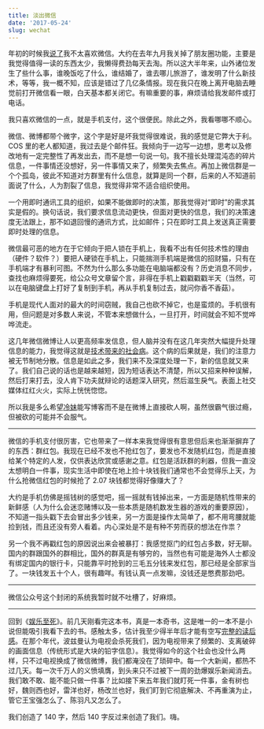 ```yaml
---
title: 淡出微信
date: '2017-05-24'
slug: wechat
---
```


年初的时候我[说了](/cn/2017/01/blog/)我不太喜欢微信。大约在去年九月我关掉了朋友圈功能，主要是我觉得值得一读的东西太少，我懒得费劲每天去淘。所以这大半年来，山外诸位发生了些什么事，谁晚饭吃了什么，谁结婚了，谁去哪儿旅游了，谁发明了什么新技术，等等，我一概不知，应该是错过了几亿条情报。现在我只在晚上离开电脑去睡觉前打开微信看一眼，白天基本都关闭它。有嘛重要的事，麻烦请给我发邮件或打电话。

我只喜欢微信的一点，就是手机支付，这个很便民。除此之外，我看哪哪不顺心。

微信、微博都带个微字，这个字是好是坏我觉得很难说，我的感觉是它弊大于利。COS 里的老人都知道，我过去是个邮件狂。我倾向于一边写一边想，思考以及修改地有一定完整性了再发出去，而不是想一句说一句。我不擅长处理混沌态的碎片信息，一件事情还没想好，另一件事情又来了，频繁失去焦点。再加上微信群是一个个孤岛，彼此不知道对方群里有什么信息，就算是同一个群，后来的人不知道前面说了什么，人为割裂了信息，我觉得非常不适合组织使用。

一个用即时通讯工具的组织，如果不能做即时的决策，那我觉得对“即时”的需求其实是假的。换句话说，我们要求信息流动更快，但面对更快的信息，我们的决策速度无法跟上，那不如退回慢的通讯方式，比如邮件；只在即时工具上发送真正需要即时处理的信息。

微信最可恶的地方在于它倾向于把人锁在手机上，我看不出有任何技术性的理由（硬件？软件？）要把人硬锁在手机上，只能揣测手机端是微信的招财猫，只有在手机端才有暴利可图。不然为什么那么多功能在电脑端都没有？历史消息不同步，查找也麻烦得要死，给公众号文章留个言，非得在手机上戳戳戳戳半天（当然，可以在电脑键盘上打好了复制到手机，再从手机复制过去，就问你香不香菇）。

手机是现代人面对的最大的时间窃贼，我自己也砍不掉它，也是蛮烦的。手机很有用，但问题是对多数人来说，不管本来想做什么，一旦打开，时间就会不知不觉哗哗流走。

这几年微信微博让人以更高频率发信息，但人脑并没有在这几年突然大幅提升处理信息的能力，我觉得这就是[技术带来的社会病](https://www.nytimes.com/2019/12/05/opinion/digital-technology-brain.html)。这个病的后果就是，我们的注意力被无节制地分散。信息是如此之多，我们来不及深度处理一下，新的信息就又来了。我们自己说的话也是越来越短，因为短话表达不清楚，所以又招来种种误解，然后打来打去，没人肯下功夫就辩论的话题深入研究，然后滋生戾气。表面上社交媒体红红火火，实际上恍恍惚惚。

所以我是多么希望[冷妹](http://weibo.com/angelgofly)能写博客而不是在微博上直接砍人啊，虽然很霸气很过瘾，但被砍的可能并不会服气。

---

微信的手机支付很厉害，它也带来了一样本来我觉得很有意思但后来也渐渐摒弃了的东西：群红包。我现在已经不发也不抢红包了，要发也不发随机红包，而是直接给某个特定的人发，仅供表达欣赏或感谢之意。红包是活跃群的利器，但我一直没太想明白一件事，现实生活中即使在地上捡十块钱我们通常也不会觉得乐上天，为什么抢微信红包的时候抢了 2.07 块钱都觉得好像赚大了？

大约是手机仿佛是摇钱树的感觉吧，摇一摇就有钱掉出来，一方面是随机性带来的新鲜感（人为什么会迷恋赌博以及一些本质是随机数发生器的游戏的重要原因），不知道一指头戳下去会冒出多少钱来，另一方面是操作太简单了，都不用弯腰就能捡到钱，而且还没有旁人看着。内心深处是不是有种不劳而获的想法在作祟？

另一个我不再戳红包的原因说出来会被暴打：我感觉抠门的红包占多数，好无聊。国内的群跟国外的群相比，国外的群真是有够穷的，当然也有可能是海外人士都没有绑定国内的银行卡，只能靠平时抢到的三毛五分钱来发红包，那已经是全部家当了。一块钱发五十个人，很有趣咩。有钱认真一点发嘛，没钱还是憋费那劲吧。



---

微信公众号这个封闭的系统我暂时就不吐槽了，好麻烦。

---

回到《[娱乐至死](/cn/2017/05/amusing-to-death/)》。前几天刚看完这本书，真是一本奇书，这是唯一的一本不是小说但能吸引我看下去的书。感触太多，估计我至少得半年后才能有空写[完整的读后感](/cn/2018/04/amusing-ourselves-to-death/)。在那个年代，波兹曼认为电视会杀死我们，因为电视带来了频繁的、支离破碎的画面信息（传统形式是大块的铅字信息）。我觉得如今的这个社会也没什么两样，只不过电视换成了微信微博，我们都淹没在了琐碎中。每一个大新闻，都热不过几天。每一次千万人的义愤填膺，到头来只不过被下一周的劲爆娱乐新闻消去。我们敢不敢、能不能只做一件事？比如接下来五年我们就盯死一件事，金有树也好，魏则西也好，雷洋也好，杨改兰也好，我们盯到它彻底解决、不再重演为止，管它王宝强怎么了、陈羽凡又怎么了。

我们创造了 140 字，然后 140 字反过来创造了我们。嗨。
